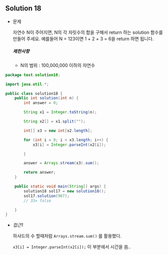## Solution 18

- 문제

  자연수 N이 주어지면, N의 각 자릿수의 합을 구해서 return 하는 solution 함수를 만들어 주세요.
  예를들어 N = 123이면 1 + 2 + 3 = 6을 return 하면 됩니다.

  ##### 제한사항

  - N의 범위 : 100,000,000 이하의 자연수



```java
package test.solution18;

import java.util.*;

public class solution18 {
	public int solution(int n) {
		int answer = 0;

		String x1 = Integer.toString(n);

		String x2[] = x1.split("");

		int[] x3 = new int[x2.length];

		for (int i = 0; i < x3.length; i++) {
			x3[i] = Integer.parseInt(x2[i]);

		}

		answer = Arrays.stream(x3).sum();

		return answer;
	}

	public static void main(String[] args) {
		solution18 sol17 = new solution18();
		sol17.solution(987);
		// 33= false

	}
}
```



- *접근1*

  하샤드의 수 할때처럼 `Arrays.stream.sum()` 를 활용했다.

  `x3[i] = Integer.parseInt(x2[i]);` 이 부분에서 시간을 씀..

  